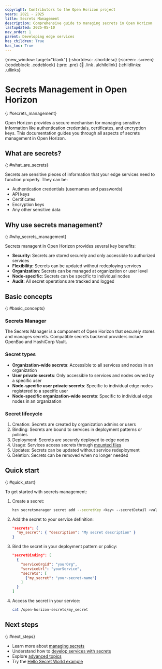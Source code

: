 ```yaml
---
copyright: Contributors to the Open Horizon project
years: 2021 - 2025
title: Secrets Management
description: Comprehensive guide to managing secrets in Open Horizon
lastupdated: 2025-05-10
nav_order: 1
parent: Developing edge services
has_children: True
has_toc: True
---
```


{:new_window: target="blank"}
{:shortdesc: .shortdesc}
{:screen: .screen}
{:codeblock: .codeblock}
{:pre: .pre}
{:child: .link .ulchildlink}
{:childlinks: .ullinks}

# Secrets Management in Open Horizon
{: #secrets_management}

Open Horizon provides a secure mechanism for managing sensitive information like authentication credentials, certificates, and encryption keys. This documentation guides you through all aspects of secrets management in Open Horizon.

## What are secrets?
{: #what_are_secrets}

Secrets are sensitive pieces of information that your edge services need to function properly. They can be:
- Authentication credentials (usernames and passwords)
- API keys
- Certificates
- Encryption keys
- Any other sensitive data

## Why use secrets management?
{: #why_secrets_management}

Secrets managent in Open Horizon provides several key benefits:
- **Security**: Secrets are stored securely and only accessible to authorized services
- **Flexibility**: Secrets can be updated without redeploying services
- **Organization**: Secrets can be managed at organization or user level
- **Node-specific**: Secrets can be specific to individual nodes
- **Audit**: All secret operations are tracked and logged

## Basic concepts
{: #basic_concepts}

### Secrets Manager
The Secrets Manager is a component of Open Horizon that securely stores and manages secrets. Compatible secrets backend providers include OpenBao and HashiCorp Vault.

### Secret types
- **Organization-wide secrets**: Accessible to all services and nodes in an organization
- **User private secrets**: Only accessible to services and nodes owned by a specific user
- **Node-specific user private secrets**: Specific to individual edge nodes registered to a specific user
- **Node-specific organization-wide secrets**: Specific to individual edge nodes in an organization

### Secret lifecycle
1. Creation: Secrets are created by organization admins or users
2. Binding: Secrets are bound to services in deployment patterns or policies
3. Deployment: Secrets are securely deployed to edge nodes
4. Usage: Services access secrets through [mounted files](https://github.com/open-horizon/examples/blob/master/edge/services/helloSecretWorld/CreateService.md#using-secrets-in-the-service-code)
5. Updates: Secrets can be updated without service redeployment
6. Deletion: Secrets can be removed when no longer needed

## Quick start
{: #quick_start}

To get started with secrets management:

1. Create a secret:
   ```bash
   hzn secretsmanager secret add --secretKey <key> --secretDetail <value> <secret-name>
   ```

2. Add the secret to your service definition:
   ```json
   "secrets": {
     "my_secret": { "description": "My secret description" }
   }
   ```

3. Bind the secret in your deployment pattern or policy:
   ```json
   "secretBinding": [
     {
       "serviceOrgid": "yourOrg",
       "serviceUrl": "yourService",
       "secrets": [
         {"my_secret": "your-secret-name"}
       ]
     }
   ]
   ```

4. Access the secret in your service:
   ```bash
   cat /open-horizon-secrets/my_secret
   ```

## Next steps
{: #next_steps}

- Learn more about [managing secrets](managing_secrets.md)
- Understand how to [develop services with secrets](developing_with_secrets.md)
- Explore [advanced topics](advanced_topics.md)
- Try the [Hello Secret World example](examples.md) 